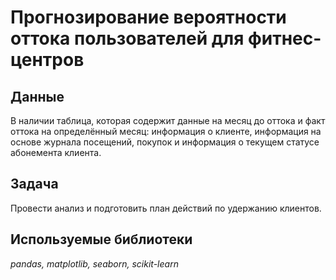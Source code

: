 # Прогнозирование вероятности оттока пользователей для фитнес-центров
## Данные
В наличии таблица, которая содержит данные на месяц до оттока и факт оттока на определённый месяц: информация о клиенте, информация на основе журнала посещений, покупок и информация о текущем статусе абонемента клиента.

## Задача
Провести анализ и подготовить план действий по удержанию клиентов.

## Используемые библиотеки
*pandas, matplotlib, seaborn, scikit-learn*
